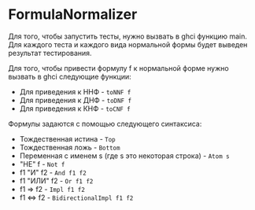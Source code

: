 # FormulaNormalizer
Для того, чтобы запустить тесты, нужно вызвать в ghci функцию main. Для каждого теста и каждого вида нормальной формы будет выведен результат тестирования.

Для того, чтобы привести формулу f к нормальной форме нужно вызвать в ghci следующие функции:
- Для приведения к ННФ - ```toNNF f```
- Для приведения к ДНФ - ```toDNF f```
- Для приведения к КНФ - ```toCNF f```

Формулы задаются с помощью следующего синтаксиса: 
- Тождественная истина - ```Top```
- Тождественная ложь - ```Bottom```
- Переменная с именем s (где s это некоторая строка) - ```Atom s```
- "НЕ" f - ```Not f```
- f1 "И" f2 - ```And f1 f2```
- f1 "ИЛИ" f2 - ```Or f1 f2```
- f1 => f2 - ```Impl f1 f2```
- f1 <=> f2 - ```BidirectionalImpl f1 f2```
